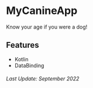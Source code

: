 # MyCanineApp

Know your age if you were a dog!

## Features

- Kotlin
- DataBinding

###### Last Update: September 2022
